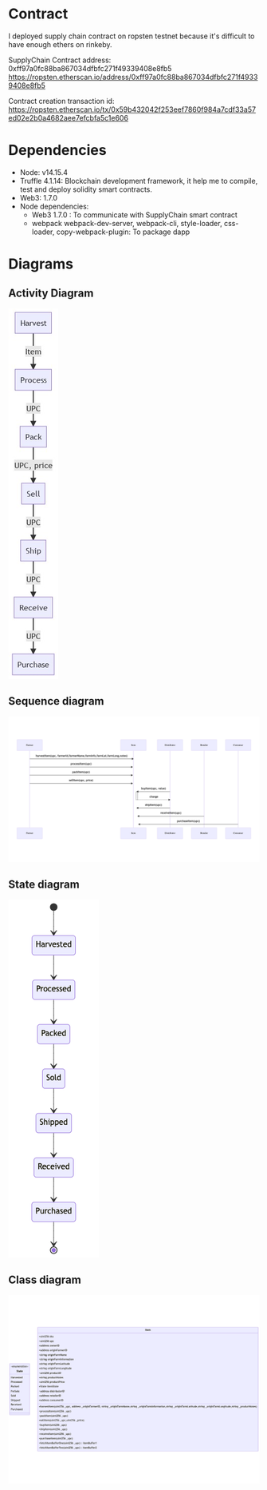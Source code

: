 # Contract

I deployed supply chain contract on ropsten testnet because it's difficult to have enough ethers on rinkeby.

SupplyChain Contract address: 0xff97a0fc88ba867034dfbfc271f49339408e8fb5
https://ropsten.etherscan.io/address/0xff97a0fc88ba867034dfbfc271f49339408e8fb5

Contract creation transaction id:
https://ropsten.etherscan.io/tx/0x59b432042f253eef7860f984a7cdf33a57ed02e2b0a4682aee7efcbfa5c1e606

# Dependencies

- Node: v14.15.4
- Truffle 4.1.14: Blockchain development framework, it help me to compile, test and deploy solidity smart contracts.
- Web3: 1.7.0
- Node dependencies:
  - Web3 1.7.0 : To communicate with SupplyChain smart contract
  - webpack webpack-dev-server, webpack-cli, style-loader, css-loader, copy-webpack-plugin: To package dapp

# Diagrams

## Activity Diagram
![](diagrams/activity.jpeg)

## Sequence diagram
![](diagrams/sequence.png)

## State diagram
![](diagrams/state.png)

## Class diagram
![](diagrams/class.png)
